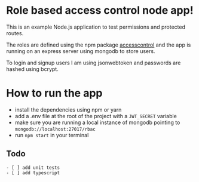 # Role based access control node app!

This is an example Node.js application to test permissions and protected routes.

The roles are defined using the npm package [accesscontrol]([https://www.npmjs.com/package/accesscontrol](https://www.npmjs.com/package/accesscontrol))
and the app is running on an express server using mongodb to store users.

To login and signup users I am using jsonwebtoken and passwords are hashed using bcrypt.

# How to run the app

- install the dependencies using npm or yarn
- add a .env file at the root of the project with a `JWT_SECRET` variable
- make sure you are running a local instance of mongodb pointing to `mongodb://localhost:27017/rbac`
- run `npm start` in your terminal

## Todo

```
- [ ] add unit tests
- [ ] add typescript
```